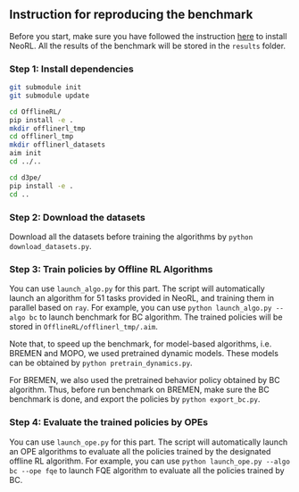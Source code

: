 ## Instruction for reproducing the benchmark
Before you start, make sure you have followed the instruction [here](../README.md) to install NeoRL. All the results of the benchmark will be stored in the `results` folder.

### Step 1: Install dependencies
```bash
git submodule init
git submodule update

cd OfflineRL/
pip install -e .
mkdir offlinerl_tmp
cd offlinerl_tmp
mkdir offlinerl_datasets
aim init
cd ../..

cd d3pe/
pip install -e .
cd ..
```

### Step 2: Download the datasets
Download all the datasets before training the algorithms by `python download_datasets.py`.

### Step 3: Train policies by Offline RL Algorithms
You can use `launch_algo.py` for this part. The script will automatically launch an algorithm for 51 tasks provided in NeoRL, and training them in parallel based on `ray`. For example, you can use `python launch_algo.py --algo bc` to launch benchmark for BC algorithm. The trained policies will be stored in `OfflineRL/offlinerl_tmp/.aim`.

Note that, to speed up the benchmark, for model-based algorithms, i.e. BREMEN and MOPO, we used pretrained dynamic models. These models can be obtained by `python pretrain_dynamics.py`.

For BREMEN, we also used the pretrained behavior policy obtained by BC algorithm. Thus, before run benchmark on BREMEN, make sure the BC benchmark is done, and export the policies by `python export_bc.py`.

### Step 4: Evaluate the trained policies by OPEs
You can use `launch_ope.py` for this part. The script will automatically launch an OPE algorithms to evaluate all the policies trained by the designated offline RL algorithm. For example, you can use `python launch_ope.py --algo bc --ope fqe` to launch FQE algorithm to evaluate all the policies trained by BC.

